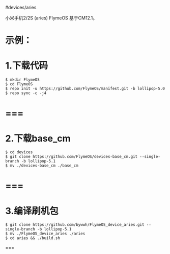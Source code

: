 #devices/aries

小米手机2/2S (aries) FlymeOS 基于CM12.1。

示例：
===
1.下载代码
===
    $ mkdir FlymeOS
    $ cd FlymeOS
    $ repo init -u https://github.com/FlymeOS/manifest.git -b lollipop-5.0
    $ repo sync -c -j4
===
===
2.下载base_cm
===

    $ cd devices
    $ git clone https://github.com/FlymeOS/devices-base_cm.git --single-branch -b lollipop-5.1
    $ mv ./devices-base_cm ./base_cm
===
===
3.编译刷机包
===

    $ git clone https://github.com/bywwh/FlymeOS_device_aries.git --single-branch -b lollipop-5.1
    $ mv ./FlymeOS_device_aries ./aries
    $ cd aries && ./build.sh
===
